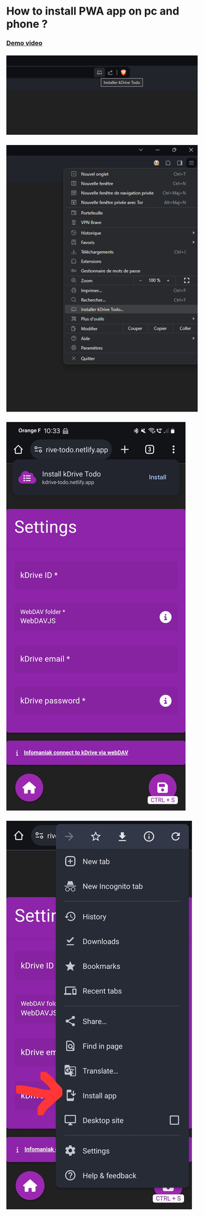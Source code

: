 # How to install PWA app on pc and phone ?

### [Demo video](https://kdrive.infomaniak.com/app/share/107082/7b47b5e6-4d2c-4541-980f-e96fac3b23f4)

### ![Pwa pc 1](pwa-pc-1.png)

### ![Pwa pc 2](pwa-pc-2.png)

### ![Pwa mobile 1](pwa-mobile-1.jpg)

### ![Pwa mobile 2](pwa-mobile-2.jpg)
